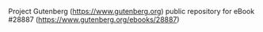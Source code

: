 Project Gutenberg (https://www.gutenberg.org) public repository for eBook #28887 (https://www.gutenberg.org/ebooks/28887)
